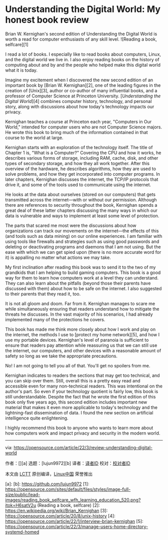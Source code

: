 [#]: subject: "Understanding the Digital World: My honest book review"
[#]: via: "https://opensource.com/article/22/3/review-understanding-digital-world"
[#]: author: " "
[#]: collector: "lujun9972"
[#]: translator: " "
[#]: reviewer: " "
[#]: publisher: " "
[#]: url: " "

Understanding the Digital World: My honest book review
======
Brian W. Kernighan's second edition of Understanding the Digital World
is worth a read for computer enthusiasts of any skill level.
![Reading a book, selfcare][1]

I read a lot of books. I especially like to read books about computers, Linux, and the digital world we live in. I also enjoy reading books on the history of computing about and by and the people who helped make this digital world what it is today.

Imagine my excitement when I discovered the new second edition of an important book by [Brian W. Kernighan][2], one of the leading figures in the creation of [Unix][3], author or co-author of many influential books, and a professor of Computer Science at Princeton University. [_Understanding the Digital World_][4] combines computer history, technology, and personal story, along with discussions about how today's technology impacts our privacy.

Kernighan teaches a course at Princeton each year, "Computers in Our World," intended for computer users who are not Computer Science majors. He wrote this book to bring much of the information contained in that course to the world at large.

Kernighan starts with an exploration of the technology itself. The title of Chapter 1 is, "What is a Computer?" Covering the CPU and how it works, he describes various forms of storage, including RAM, cache, disk, and other types of secondary storage, and how they all work together. After this overview of the hardware, he describes algorithms, how they are used to solve problems, and how they get incorporated into computer programs. In later chapters, Kernighan discusses the internet, the TCP/IP protocols that drive it, and some of the tools used to communicate using the internet.

He looks at the data about ourselves (stored on our computers) that gets transmitted across the internet—with or without our permission. Although there are references to security throughout the book, Kernighan spends a great deal of these latter chapters discussing the many ways in which our data is vulnerable and ways to implement at least some level of protection.

The parts that scared me most were the discussions about how organizations can track our movements on the internet—the effects of this (and tools such as data mining) on our online experiences. I am familiar with using tools like firewalls and strategies such as using good passwords and deleting or deactivating programs and daemons that I am not using. But the ease with which we can get spied upon (there is no more accurate word for it) is appalling no matter what actions we may take.

My first inclination after reading this book was to send it to the two of my grandkids that I am helping to build gaming computers. This book is a good way for them to learn how computers work at a level they can understand. They can also learn about the pitfalls (beyond those their parents have discussed with them) about how to be safe on the internet. I also suggested to their parents that they read it, too.

It is not all gloom and doom. Far from it. Kernighan manages to scare me while simultaneously ensuring that readers understand how to mitigate the threats he discusses. In the vast majority of his scenarios, I had already implemented many of the protections he covers.

This book has made me think more closely about how I work and play on the internet, the methods I use to [protect my home network][5], and how I use my portable devices. Kernighan's level of paranoia is sufficient to ensure that readers pay attention while reassuring us that we can still use the internet, our computers, and other devices with a reasonable amount of safety so long as we take the appropriate precautions.

No! I am not going to tell you all of that. You'll get no spoilers from me.

Kernighan indicates to readers the sections that may get too technical, and you can skip over them. Still, overall this is a pretty easy read and accessible even for many non-technical readers. This was intentional on the author's part. So even if your technology quotient is fairly low, this book is still understandable. Despite the fact that he wrote the first edition of this book only five years ago, this second edition includes important new material that makes it even more applicable to today's technology and the lightning-fast dissemination of data. I found the new section on artificial intelligence quite enlightening.

I highly recommend this book to anyone who wants to learn more about how computers work and impact privacy and security in the modern world.

--------------------------------------------------------------------------------

via: https://opensource.com/article/22/3/review-understanding-digital-world

作者：[][a]
选题：[lujun9972][b]
译者：[译者ID](https://github.com/译者ID)
校对：[校对者ID](https://github.com/校对者ID)

本文由 [LCTT](https://github.com/LCTT/TranslateProject) 原创编译，[Linux中国](https://linux.cn/) 荣誉推出

[a]: 
[b]: https://github.com/lujun9972
[1]: https://opensource.com/sites/default/files/styles/image-full-size/public/lead-images/reading_book_selfcare_wfh_learning_education_520.png?itok=H6satV2u (Reading a book, selfcare)
[2]: https://en.wikipedia.org/wiki/Brian_Kernighan
[3]: https://opensource.com/article/20/8/unix-history
[4]: https://opensource.com/article/22/1/interview-brian-kernighan
[5]: https://opensource.com/article/22/3/manage-users-home-directory-systemd-homed
